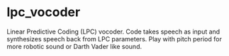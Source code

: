 # lpc_vocoder
Linear Predictive Coding (LPC) vocoder. Code takes speech as input and synthesizes speech back from LPC parameters.
Play with pitch period for more robotic sound or Darth Vader like sound.
